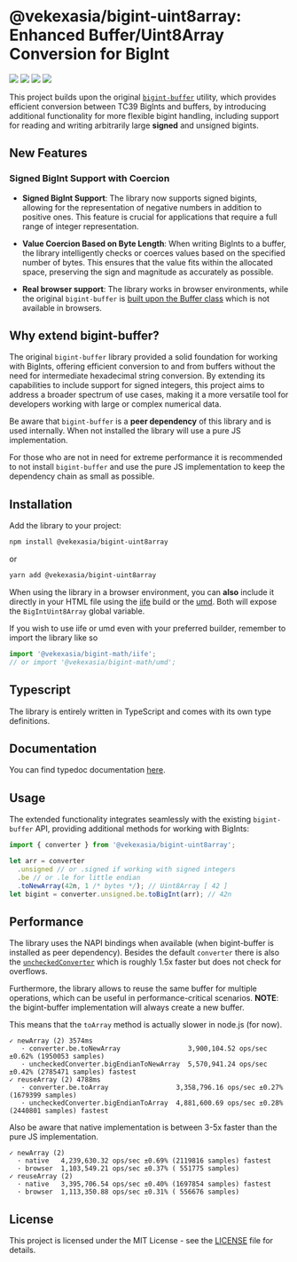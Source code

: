 # @vekexasia/bigint-uint8array: Enhanced Buffer/Uint8Array Conversion for BigInt
<img src="https://img.shields.io/badge/TypeScript-007ACC?style=for-the-badge&logo=typescript&logoColor=white"/> <img 
src="https://img.shields.io/badge/rollup-323330?style=for-the-badge&logo=rollup.js&logoColor=Brown"/> <img 
src="https://img.shields.io/badge/eslint-3A33D1?style=for-the-badge&logo=eslint&logoColor=white"/> <img 
src="https://img.shields.io/badge/vitest-6E9F18?style=for-the-badge&logo=vitest&logoColor=white"/>

This project builds upon the original [`bigint-buffer`](https://github.com/no2chem/bigint-buffer/) utility, which provides efficient conversion between TC39 BigInts and buffers, by introducing additional functionality for more flexible bigint handling, including support for reading and writing arbitrarily large **signed** and unsigned bigints.

## New Features

### Signed BigInt Support with Coercion

- **Signed BigInt Support**: The library now supports signed bigints, allowing for the representation of negative numbers in addition to positive ones. This feature is crucial for applications that require a full range of integer representation.

- **Value Coercion Based on Byte Length**: When writing BigInts to a buffer, the library intelligently checks or coerces values based on the specified number of bytes. This ensures that the value fits within the allocated space, preserving the sign and magnitude as accurately as possible.

- **Real browser support**: The library works in browser environments, while the original `bigint-buffer` is [built upon the Buffer class](https://github.com/no2chem/bigint-buffer/issues/15) which is not available in browsers. 

## Why extend bigint-buffer?

The original `bigint-buffer` library provided a solid foundation for working with BigInts, offering efficient conversion to and from buffers without the need for intermediate hexadecimal string conversion. 
By extending its capabilities to include support for signed integers, this project aims to address a broader spectrum of use cases, making it a more versatile tool for developers working with large or complex numerical data.

Be aware that `bigint-buffer` is a **peer dependency** of this library and is used internally. When not installed the library will use a pure JS implementation.

For those who are not in need for extreme performance it is recommended to not install `bigint-buffer` and use the pure JS implementation to keep the dependency chain as small as possible.


## Installation

Add the library to your project:

```bash
npm install @vekexasia/bigint-uint8array
```

or

```bash
yarn add @vekexasia/bigint-uint8array
```

When using the library in a browser environment, you can **also** include it directly in your HTML file using the [iife](https://developer.mozilla.org/en-US/docs/Glossary/IIFE) build or the [umd](https://github.com/umdjs/umd). Both will expose the `BigIntUint8Array` global variable.

If you wish to use iife or umd even with your preferred builder, remember to import the library like so

```typescript
import '@vekexasia/bigint-math/iife';
// or import '@vekexasia/bigint-math/umd'; 
```

## Typescript

The library is entirely written in TypeScript and comes with its own type definitions.

## Documentation

You can find typedoc documentation [here](https://vekexasia.github.io/bigint-swissknife/modules/_vekexasia_bigint_uint8array.html).

## Usage

The extended functionality integrates seamlessly with the existing `bigint-buffer` API, providing additional methods for working with BigInts:

```typescript
import { converter } from '@vekexasia/bigint-uint8array';

let arr = converter
  .unsigned // or .signed if working with signed integers
  .be // or .le for little endian
  .toNewArray(42n, 1 /* bytes */); // Uint8Array [ 42 ]
let bigint = converter.unsigned.be.toBigInt(arr); // 42n

```


## Performance

The library uses the NAPI bindings when available (when bigint-buffer is installed as peer dependency). Besides the default `converter` there is also the [`uncheckedConverter`](https://vekexasia.github.io/bigint-swissknife/variables/_vekexasia_bigint_uint8array.uncheckedConverter-1.html)
which is roughly 1.5x faster but does not check for overflows.

Furthermore, the library allows to reuse the same buffer for multiple operations, which can be useful in performance-critical scenarios.
**NOTE**: the bigint-buffer implementation will always create a new buffer.

This means that the `toArray` method is actually slower in node.js (for now).
```
✓ newArray (2) 3574ms
   · converter.be.toNewArray                 3,900,104.52 ops/sec ±0.62% (1950053 samples)
   · uncheckedConverter.bigEndianToNewArray  5,570,941.24 ops/sec ±0.42% (2785471 samples) fastest
✓ reuseArray (2) 4788ms
   · converter.be.toArray                 3,358,796.16 ops/sec ±0.27% (1679399 samples)
   · uncheckedConverter.bigEndianToArray  4,881,600.69 ops/sec ±0.28% (2440801 samples) fastest
```

Also be aware that native implementation is between 3-5x faster than the pure JS implementation.
```
✓ newArray (2)
  · native   4,239,630.32 ops/sec ±0.69% (2119816 samples) fastest
  · browser  1,103,549.21 ops/sec ±0.37% ( 551775 samples)
✓ reuseArray (2) 
  · native   3,395,706.54 ops/sec ±0.40% (1697854 samples) fastest
  · browser  1,113,350.88 ops/sec ±0.31% ( 556676 samples)
```


## License

This project is licensed under the MIT License - see the [LICENSE](../LICENSE) file for details.
